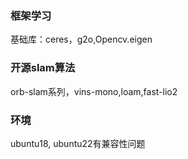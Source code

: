 
### 框架学习
基础库：ceres，g2o,Opencv.eigen

### 开源slam算法
orb-slam系列，vins-mono,loam,fast-lio2

### 环境
ubuntu18, ubuntu22有兼容性问题